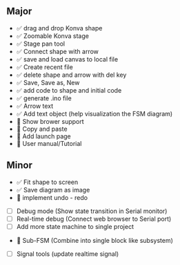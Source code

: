 ## Major
- :white_check_mark: drag and drop Konva shape
- :white_check_mark: Zoomable Konva stage
- :white_check_mark: Stage pan tool
- :white_check_mark: Connect shape with arrow
- :white_check_mark: save and load canvas to local file
- :white_check_mark: Create recent file
- :white_check_mark: delete shape and arrow with del key
- :white_check_mark: Save, Save as, New
- :white_check_mark: add code to shape and initial code
- :white_check_mark: generate .ino file
- :white_check_mark: Arrow text
- :white_check_mark: Add text object (help visualization the FSM diagram)
- :large_blue_circle: Show brower support
- :large_blue_circle: Copy and paste
- :large_blue_circle: Add launch page
- :large_blue_circle: User manual/Tutorial

## Minor
- :white_check_mark: Fit shape to screen
- :white_check_mark: Save diagram as image
- :large_blue_circle: implement undo - redo
- [ ] Debug mode (Show state transition in Serial monitor)
- [ ] Real-time debug (Connect web browser to Serial port)
- [ ] Add more state machine to single project
- :large_blue_circle: Sub-FSM (Combine into single block like subsystem)
- [ ] Signal tools (update realtime signal)
